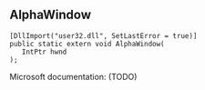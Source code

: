 ## AlphaWindow

```
[DllImport("user32.dll", SetLastError = true)]
public static extern void AlphaWindow(
   IntPtr hwnd
);
```

Microsoft documentation: (TODO)
